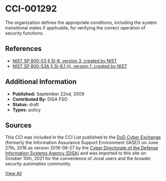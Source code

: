 # CCI-001292

The organization defines the appropriate conditions, including the system transitional states if applicable, for verifying the correct operation of security functions.

## References ##

* [NIST SP 800-53 § SI-6, version 3, created by NIST](http://csrc.nist.gov/publications/PubsSPs.html)
* [NIST SP 800-53A § SI-6.1 (i), version 1, created by NIST](http://csrc.nist.gov/publications/PubsSPs.html)


## Additional Information ##

* **Published:** September 22nd, 2009
* **Contributed By:** DISA FSO
* **Status:** draft
* **Types:** policy

## Sources ##

This CCI was included in the CCI List published to the [DoD Cyber Exchange](https://public.cyber.mil/stigs/cci/)
(formerly the Information Assurance Support Environment (IASE)) on June 27th, 2016 as version
2016-06-27 by the [Cyber Directorate of the Defense Information Systems Agency (DISA)](https://public.cyber.mil/about-cyber/)
and was imported to this site on October 10th, 2021 for the convenience of Joval users and the broader
security automation community.

[View All](../README.md)
